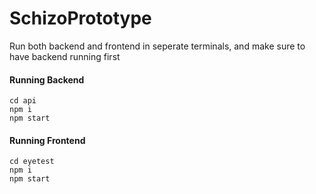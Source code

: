 ﻿# SchizoPrototype
 
Run both backend and frontend in seperate terminals, and make sure to have backend running first
#### Running Backend
```
cd api
npm i 
npm start
```
#### Running Frontend
```
cd eyetest
npm i 
npm start
```

